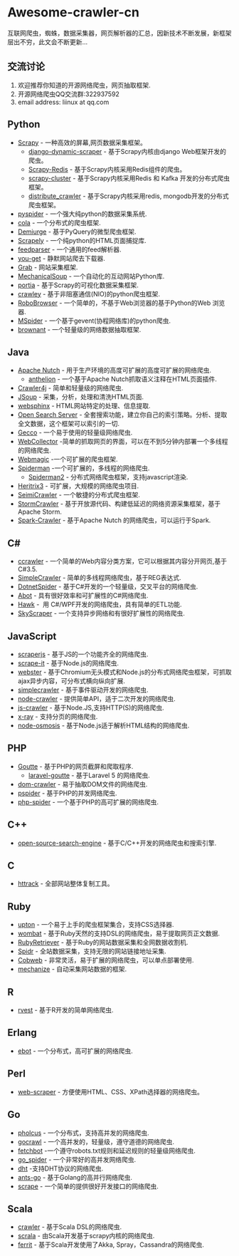 # Awesome-crawler-cn
互联网爬虫，蜘蛛，数据采集器，网页解析器的汇总，因新技术不断发展，新框架层出不穷，此文会不断更新...

## 交流讨论
1. 欢迎推荐你知道的开源网络爬虫，网页抽取框架.
2. 开源网络爬虫QQ交流群:322937592
3. email address: liinux at qq.com

## Python 
* [Scrapy](https://github.com/scrapy/scrapy) - 一种高效的屏幕,网页数据采集框架。
    * [django-dynamic-scraper](https://github.com/holgerd77/django-dynamic-scraper) - 基于Scrapy内核由django Web框架开发的爬虫。
    * [Scrapy-Redis](https://github.com/rolando/scrapy-redis) - 基于Scrapy内核采用Redis组件的爬虫。
    * [scrapy-cluster](https://github.com/istresearch/scrapy-cluster) - 基于Scrapy内核采用Redis 和 Kafka 开发的分布式爬虫框架。
    * [distribute_crawler](https://github.com/gnemoug/distribute_crawler) - 基于Scrapy内核采用redis, mongodb开发的分布式爬虫框架。
* [pyspider](https://github.com/binux/pyspider) - 一个强大纯python的数据采集系统.
* [cola](https://github.com/chineking/cola) - 一个分布式的爬虫框架.
* [Demiurge](https://github.com/matiasb/demiurge) - 基于PyQuery的微型爬虫框架.
* [Scrapely](https://github.com/scrapy/scrapely) - 一个纯python的HTML页面捕捉库.
* [feedparser](http://pythonhosted.org/feedparser/) - 一个通用的feed解析器.
* [you-get](https://github.com/soimort/you-get) -  静默网站爬去下载器.
* [Grab](http://grablib.org/) - 网站采集框架.
* [MechanicalSoup](https://github.com/hickford/MechanicalSoup) - 一个自动化的互动网站Python库.
* [portia](https://github.com/scrapinghub/portia) - 基于Scrapy的可视化数据采集框架.
* [crawley](https://github.com/jmg/crawley) - 基于非阻塞通信(NIO)的python爬虫框架.
* [RoboBrowser](https://github.com/jmcarp/robobrowser) - 一个简单的，不基于Web浏览器的基于Python的Web 浏览器.
* [MSpider](https://github.com/manning23/MSpider) - 一个基于gevent(协程网络库)的python爬虫. 
* [brownant](https://github.com/douban/brownant) - 一个轻量级的网络数据抽取框架.

## Java
* [Apache Nutch](http://nutch.apache.org/) - 用于生产环境的高度可扩展的高度可扩展的网络爬虫.
   * [anthelion](https://github.com/yahoo/anthelion) - 一个基于Apache Nutch抓取语义注释在HTML页面插件.
* [Crawler4j](https://github.com/yasserg/crawler4j) - 简单和轻量级的网络爬虫.
* [JSoup](http://jsoup.org/) - 采集，分析，处理和清洗HTML页面.
* [websphinx](http://www.cs.cmu.edu/~rcm/websphinx/) - HTML网站特定的处理、信息提取.
* [Open Search Server](http://www.opensearchserver.com/) - 全套搜索功能，建立你自己的索引策略。分析、提取全文数据，这个框架可以索引的一切.
* [Gecco](https://github.com/xtuhcy/gecco) - 一个易于使用的轻量级网络爬虫.
* [WebCollector](https://github.com/CrawlScript/WebCollector) -简单的抓取网页的界面，可以在不到5分钟内部署一个多线程的网络爬虫.
* [Webmagic](https://github.com/code4craft/webmagic) -一个可扩展的爬虫框架.
* [Spiderman](https://git.oschina.net/l-weiwei/spiderman) -一个可扩展的，多线程的网络爬虫.
    * [Spiderman2](http://git.oschina.net/l-weiwei/Spiderman2) - 分布式网络爬虫框架，支持javascript渲染.
* [Heritrix3](https://github.com/internetarchive/heritrix3) -  可扩展，大规模的网络爬虫项目.
* [SeimiCrawler](https://github.com/zhegexiaohuozi/SeimiCrawler) - 一个敏捷的分布式爬虫框架.
* [StormCrawler](http://github.com/DigitalPebble/storm-crawler/) - 基于开放源代码、构建低延迟的网络资源采集框架，基于Apache Storm.
* [Spark-Crawler](https://github.com/USCDataScience/sparkler) - 基于Apache Nutch 的网络爬虫，可以运行于Spark.

## C# 
* [ccrawler](http://www.findbestopensource.com/product/ccrawler) - 一个简单的Web内容分类方案，它可以根据其内容分开网页,基于C#3.5.
* [SimpleCrawler](https://github.com/lei-zhu/SimpleCrawler) - 简单的多线程网络爬虫，基于REG表达式.
* [DotnetSpider](https://github.com/zlzforever/DotnetSpider) - 基于C#开发的一个轻量级，交叉平台的网络爬虫.
* [Abot](https://github.com/sjdirect/abot) - 具有很好效率和可扩展性的C#网络爬虫.
* [Hawk](https://github.com/ferventdesert/Hawk) -  用 C#/WPF开发的网络爬虫，具有简单的ETL功能.
* [SkyScraper](https://github.com/JonCanning/SkyScraper) - 一个支持异步网络和有很好扩展性的网络爬虫.

## JavaScript
* [scraperjs](https://github.com/ruipgil/scraperjs) - 基于JS的一个功能齐全的网络爬虫.
* [scrape-it](https://github.com/IonicaBizau/scrape-it) - 基于Node.js的网络爬虫.
* [webster](https://github.com/zhuyingda/webster) - 基于Chromium无头模式和Node.js的分布式网络爬虫框架，可抓取ajax异步内容，可分布式横向纵向扩展.
* [simplecrawler](https://github.com/cgiffard/node-simplecrawler) - 基于事件驱动开发的网络爬虫.
* [node-crawler](https://github.com/bda-research/node-crawler) - 提供简单API，适于二次开发的网络爬虫.
* [js-crawler](https://github.com/antivanov/js-crawler) - 基于Node.JS,支持HTTP(S)的网络爬虫.
* [x-ray](https://github.com/lapwinglabs/x-ray) - 支持分页的网络爬虫.
* [node-osmosis](https://github.com/rchipka/node-osmosis) - 基于Node.js适于解析HTML结构的网络爬虫.

## PHP
* [Goutte](https://github.com/FriendsOfPHP/Goutte) - 基于PHP的网页截屏和爬取程序.
   * [laravel-goutte](https://github.com/dweidner/laravel-goutte) - 基于Laravel 5 的网络爬虫.
* [dom-crawler](https://github.com/symfony/dom-crawler) - 易于抽取DOM文件的网络爬虫.
* [pspider](https://github.com/hightman/pspider) - 基于PHP的并发网络爬虫.
* [php-spider](https://github.com/mvdbos/php-spider) - 一个基于PHP的高可扩展的网络爬虫.

## C++
* [open-source-search-engine](https://github.com/gigablast/open-source-search-engine) - 基于C/C++开发的网络爬虫和搜索引擎.

## C
* [httrack](https://github.com/xroche/httrack) - 全部网站整体复制工具。
## Ruby
* [upton](https://github.com/propublica/upton) - 一个易于上手的爬虫框架集合，支持CSS选择器.
* [wombat](https://github.com/felipecsl/wombat) - 基于Ruby天然的支持DSL的网络爬虫，易于提取网页正文数据.
* [RubyRetriever](https://github.com/joenorton/rubyretriever) - 基于Ruby的网站数据采集和全网数据收割机.
* [Spidr](https://github.com/postmodern/spidr) - 全站数据采集，支持无限的网站链接地址采集.
* [Cobweb](https://github.com/stewartmckee/cobweb) - 非常灵活，易于扩展的网络爬虫，可以单点部署使用.
* [mechanize](https://github.com/sparklemotion/mechanize) - 自动采集网站数据的框架.

## R
* [rvest](https://github.com/hadley/rvest) - 基于R开发的简单网络爬虫.

## Erlang 
* [ebot](https://github.com/matteoredaelli/ebot) - 一个分布式，高可扩展的网络爬虫.

## Perl
* [web-scraper](https://github.com/miyagawa/web-scraper) - 方便使用HTML、CSS、XPath选择器的网络爬虫。

## Go
* [pholcus](https://github.com/henrylee2cn/pholcus) -  一个分布式，支持高并发的网络爬虫.
* [gocrawl](https://github.com/PuerkitoBio/gocrawl) - 一个高并发的，轻量级，遵守道德的网络爬虫.
* [fetchbot](https://github.com/PuerkitoBio/fetchbot) -一个遵守robots.txt规则和延迟规则的轻量级网络爬虫.
* [go_spider](https://github.com/hu17889/go_spider) - 一个非常好的高并发网络爬虫. 
* [dht](https://github.com/shiyanhui/dht) -支持DHT协议的网络爬虫.
* [ants-go](https://github.com/wcong/ants-go) - 基于Golang的高并行网络爬虫.
* [scrape](https://github.com/yhat/scrape) - 一个简单的提供很好开发接口的网络爬虫.

## Scala
* [crawler](https://github.com/bplawler/crawler) - 基于Scala DSL的网络爬虫.
* [scrala](https://github.com/gaocegege/scrala) - 由Scala开发基于scrapy内核的网络爬虫.
* [ferrit](https://github.com/reggoodwin/ferrit) - 基于Scala开发使用了Akka, Spray，Cassandra的网络爬虫.
